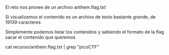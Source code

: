 El reto nos provee de un archivo anthem.flag.txt

Si visualizamos el contenido es un archivo de texto bastante grande, de 19139 caracteres


Simplemente podemos listar los contenidos y sabiendo el formato de la flag sacar el contenido que queremos

cat recurso/anthem.flag.txt | grep "picoCTF"
